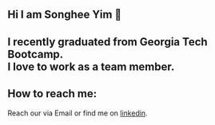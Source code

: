 ## Hi I am Songhee Yim 👋 
I recently graduated from Georgia Tech Bootcamp.<br>
I love to work as a team member.
---
## How to reach me:
Reach our via Email or find me on [linkedin](www.linkedin.com/in/songhee-y-821442167).


<!--
Here are some ideas to get you started:

- 🔭 I’m currently working on ...
- 🌱 I’m currently learning ...
- 👯 I’m looking to collaborate on ...
- 🤔 I’m looking for help with ...
- 💬 Ask me about ...
- 📫 How to reach me: ...
- 😄 Pronouns: ...
- ⚡ Fun fact: ...
-->
